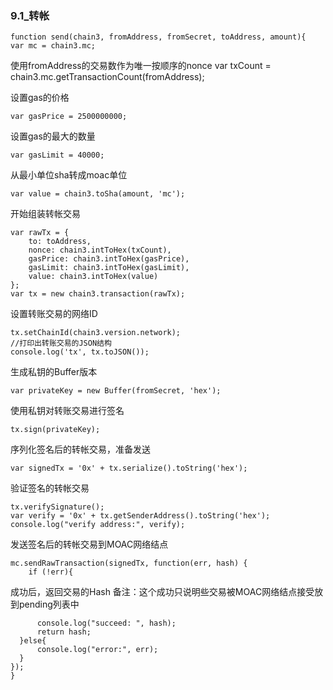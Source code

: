### 9.1_转帐



	function send(chain3, fromAddress, fromSecret, toAddress, amount){
  	var mc = chain3.mc;
使用fromAddress的交易数作为唯一按顺序的nonce
  	var txCount = chain3.mc.getTransactionCount(fromAddress);

设置gas的价格

  	var gasPrice = 2500000000;

设置gas的最大的数量

  	var gasLimit = 40000;

从最小单位sha转成moac单位

  	var value = chain3.toSha(amount, 'mc');


开始组装转帐交易

  	var rawTx = {
    	to: toAddress,
    	nonce: chain3.intToHex(txCount),
    	gasPrice: chain3.intToHex(gasPrice),
    	gasLimit: chain3.intToHex(gasLimit),
    	value: chain3.intToHex(value)
  	};
  	var tx = new chain3.transaction(rawTx);

设置转账交易的网络ID

  	tx.setChainId(chain3.version.network);
  	//打印出转账交易的JSON结构
  	console.log('tx', tx.toJSON());


生成私钥的Buffer版本

  	var privateKey = new Buffer(fromSecret, 'hex');

使用私钥对转账交易进行签名

  	tx.sign(privateKey);


序列化签名后的转帐交易，准备发送

  	var signedTx = '0x' + tx.serialize().toString('hex');

验证签名的转帐交易

  	tx.verifySignature();
  	var verify = '0x' + tx.getSenderAddress().toString('hex');
  	console.log("verify address:", verify);

发送签名后的转帐交易到MOAC网络结点

  	mc.sendRawTransaction(signedTx, function(err, hash) {
      	if (!err){

成功后，返回交易的Hash
备注：这个成功只说明些交易被MOAC网络结点接受放到pending列表中

          console.log("succeed: ", hash);
          return hash;
      }else{
          console.log("error:", err);
      }
  	});
	}
